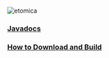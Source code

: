![etomica](http://www.etomica.org/images/etomicanew.jpg)

### [Javadocs](http://etomica.github.io/javadoc)
### [How to Download and Build](https://github.com/etomica/etomica/wiki/Instructions-for-Installing,-Building,-and-Running)
<!--
### [Project Web site](http://www.etomica.org/)
-->

    

    

